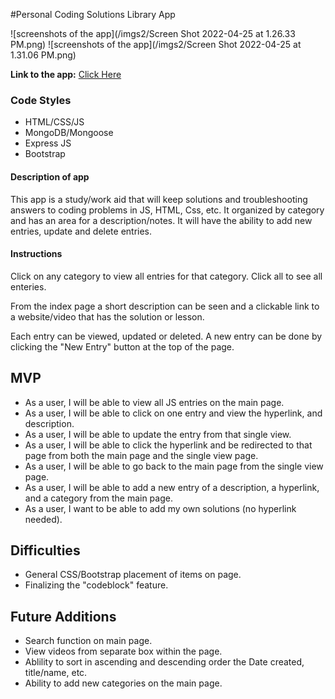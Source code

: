 #Personal Coding Solutions Library App

![screenshots of the app](/imgs2/Screen Shot 2022-04-25 at 1.26.33 PM.png) 
![screenshots of the app](/imgs2/Screen Shot 2022-04-25 at 1.31.06 PM.png)

**Link to the app:** [Click Here]()

### Code Styles
- HTML/CSS/JS
- MongoDB/Mongoose
- Express JS
- Bootstrap

#### Description of app
This app is a study/work aid that will keep solutions and troubleshooting answers to coding problems in JS, HTML, Css, etc. It organized by category and has an area for a description/notes. It will have the ability to add new entries, update and delete entries.

#### Instructions
Click on any category to view all entries for that category. Click all to see all enteries.

From the index page a short description can be seen and a clickable link to a website/video that has the solution or lesson.

Each entry can be viewed, updated or deleted.  A new entry can be done by clicking the "New Entry" button at the top of the page.

## MVP
- As a user, I will be able to view all JS entries on the main page.
- As a user, I will be able to click on one entry and view the hyperlink, and description.
- As a user, I will be able to update the entry from that single view.
- As a user, I will be able to click the hyperlink and be redirected to that page from both the main page and the single view page.
- As a user, I will be able to go back to the main page from the single view page.
- As a user, I will be able to add a new entry of a description, a hyperlink, and a category from the main page.
- As a user, I want to be able to add my own solutions (no hyperlink needed).

## Difficulties
- General CSS/Bootstrap placement of items on page.
- Finalizing the "codeblock" feature.

## Future Additions
- Search function on main page.
- View videos from separate box within the page.
- Ablility to sort in ascending and descending order the Date created, title/name, etc.
- Ability to add new categories on the main page.

